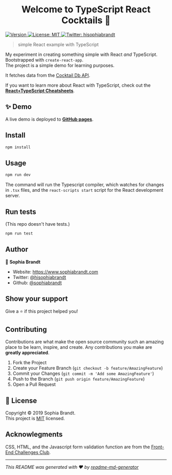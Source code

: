 <h1 align="center">Welcome to TypeScript React Cocktails 👋</h1>
<p>
  <a href="https://www.npmjs.com/package/simple-ts-react-app" target="_blank">
    <img alt="Version" src="https://img.shields.io/npm/v/simple-ts-react-app.svg">
  </a>
  <a href="https://choosealicense.com/licenses/mit/" target="_blank">
    <img alt="License: MIT" src="https://img.shields.io/badge/License-MIT-yellow.svg" />
  </a>
  <a href="https://twitter.com/hisophiabrandt" target="_blank">
    <img alt="Twitter: hisophiabrandt" src="https://img.shields.io/twitter/follow/hisophiabrandt.svg?style=social" />
  </a>
</p>

> simple React example with TypeScript

My experiment in creating something simple with React _and_ TypeScript. Bootstrapped with `create-react-app`.  
The project is a simple demo for learning purposes.

It fetches data from the [Cocktail Db API][cocktaildb].

If you want to learn more about React with TypeScript, check out the **[React+TypeScript Cheatsheets](https://github.com/typescript-cheatsheets/react-typescript-cheatsheet#reacttypescript-cheatsheets)**.

## ✨ Demo

A live demo is deployed to **[GitHub pages](https://sophiabrandt.github.io/typescript-react-cocktails/)**.

## Install

```sh
npm install
```

## Usage

```sh
npm run dev
```

The command will run the Typescript compiler, which watches for changes in `.tsx` files, and the `react-scripts start` script for the React development server.

## Run tests

(This repo doesn't have tests.)

```sh
npm run test
```

## Author

👤 **Sophia Brandt**

- Website: https://www.sophiabrandt.com
- Twitter: [@hisophiabrandt](https://twitter.com/hisophiabrandt)
- Github: [@sophiabrandt](https://github.com/sophiabrandt)

## Show your support

Give a ⭐️ if this project helped you!

## Contributing

Contributions are what make the open source community such an amazing place to be learn, inspire, and create. Any contributions you make are **greatly appreciated**.

1. Fork the Project
2. Create your Feature Branch (`git checkout -b feature/AmazingFeature`)
3. Commit your Changes (`git commit -m 'Add some AmazingFeature'`)
4. Push to the Branch (`git push origin feature/AmazingFeature`)
5. Open a Pull Request

## 📝 License

Copyright © 2019 Sophia Brandt.<br />
This project is [MIT](LICENSE.txt) licensed.

## Acknowlegments

CSS, HTML, and the Javascript form validation function are from the [Front-End Challenges Club](https://front-end-challenges.club/).

---

_This README was generated with ❤️ by [readme-md-generator](https://github.com/kefranabg/readme-md-generator)_

[cocktaildb]: https://www.thecocktaildb.com/api.php
